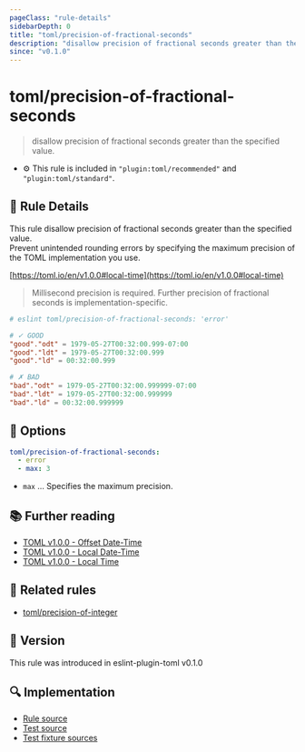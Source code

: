 ```yaml
---
pageClass: "rule-details"
sidebarDepth: 0
title: "toml/precision-of-fractional-seconds"
description: "disallow precision of fractional seconds greater than the specified value."
since: "v0.1.0"
---
```


# toml/precision-of-fractional-seconds

> disallow precision of fractional seconds greater than the specified value.

- :gear: This rule is included in `"plugin:toml/recommended"` and `"plugin:toml/standard"`.

## :book: Rule Details

This rule disallow precision of fractional seconds greater than the specified value.  
Prevent unintended rounding errors by specifying the maximum precision of the TOML implementation you use.

[https://toml.io/en/v1.0.0#local-time](https://toml.io/en/v1.0.0#local-time)

> Millisecond precision is required. Further precision of fractional seconds is implementation-specific.

<eslint-code-block>

<!-- eslint-skip -->

```toml
# eslint toml/precision-of-fractional-seconds: 'error'

# ✓ GOOD
"good"."odt" = 1979-05-27T00:32:00.999-07:00
"good"."ldt" = 1979-05-27T00:32:00.999
"good"."ld" = 00:32:00.999

# ✗ BAD
"bad"."odt" = 1979-05-27T00:32:00.999999-07:00
"bad"."ldt" = 1979-05-27T00:32:00.999999
"bad"."ld" = 00:32:00.999999
```

</eslint-code-block>

## :wrench: Options

```yaml
toml/precision-of-fractional-seconds:
  - error
  - max: 3
```

- `max` ... Specifies the maximum precision.

## :books: Further reading

- [TOML v1.0.0 - Offset Date-Time](https://toml.io/en/v1.0.0#offset-date-time)
- [TOML v1.0.0 - Local Date-Time](https://toml.io/en/v1.0.0#local-date-time)
- [TOML v1.0.0 - Local Time](https://toml.io/en/v1.0.0#local-time)

## :couple: Related rules

- [toml/precision-of-integer]

[toml/precision-of-integer]: ./precision-of-integer.md

## :rocket: Version

This rule was introduced in eslint-plugin-toml v0.1.0

## :mag: Implementation

- [Rule source](https://github.com/ota-meshi/eslint-plugin-toml/blob/main/src/rules/precision-of-fractional-seconds.ts)
- [Test source](https://github.com/ota-meshi/eslint-plugin-toml/blob/main/tests/src/rules/precision-of-fractional-seconds.ts)
- [Test fixture sources](https://github.com/ota-meshi/eslint-plugin-toml/tree/main/tests/fixtures/rules/precision-of-fractional-seconds)
